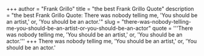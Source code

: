 +++
author = "Frank Grillo"
title = "the best Frank Grillo Quote"
description = "the best Frank Grillo Quote: There was nobody telling me, 'You should be an artist,' or, 'You should be an actor.'"
slug = "there-was-nobody-telling-me-you-should-be-an-artist-or-you-should-be-an-actor"
quote = '''There was nobody telling me, 'You should be an artist,' or, 'You should be an actor.'''
+++
There was nobody telling me, 'You should be an artist,' or, 'You should be an actor.'
